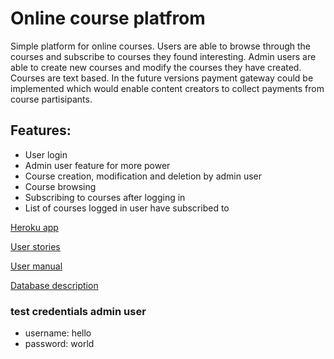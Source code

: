 # Online course platfrom

Simple platform for online courses. Users are able to browse through the courses and subscribe to courses they found interesting. Admin users are able to create new courses and modify the courses they have created. Courses are text based. In the future versions payment gateway could be implemented which would enable content creators to collect payments from course partisipants.

## Features:

* User login
* Admin user feature for more power
* Course creation, modification and deletion by admin user
* Course browsing
* Subscribing to courses after logging in
* List of courses logged in user have subscribed to

[Heroku app](https://online-course-platform.herokuapp.com/)

[User stories](https://github.com/Aleksipa/online_course_platfrom/blob/master/documentation/user_stories.md)

[User manual](https://github.com/Aleksipa/online_course_platfrom/blob/master/documentation/manual.md)

[Database description](https://github.com/Aleksipa/online_course_platfrom/blob/master/documentation/database.md)

### test credentials admin user
* username: hello
* password: world